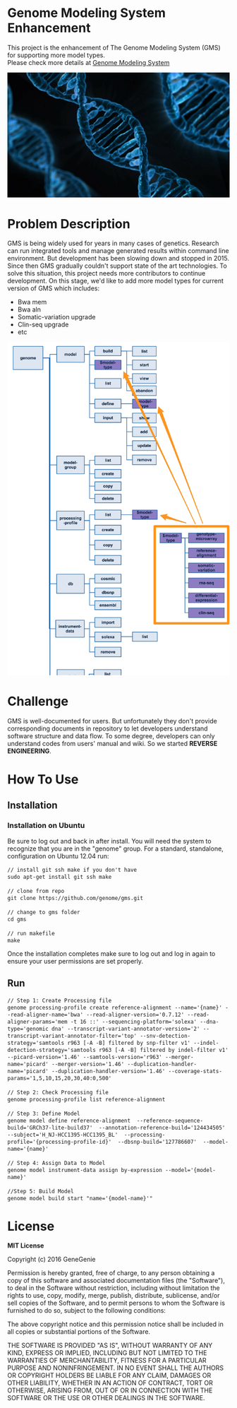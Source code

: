 Genome Modeling System Enhancement
==================================

This project is the enhancement of The Genome Modeling System (GMS) for supporting more model types.  
Please check more details at <a href="https://github.com/genome/gms">Genome Modeling System</a>

<img src="https://github.com/HealthHackAu2016/gms/blob/ubuntu-12.04/assets/dna-1280.jpg"></img>


# Problem Description
GMS is being widely used for years in many cases of genetics. Research can run integrated tools and manage generated results within command line environment.
But development has been slowing down and stopped in 2015. Since then GMS gradually couldn't support state of the art technologies. To solve this situation, this project needs more contributors to continue development.
On this stage, we'd like to add more model types for current version of GMS which includes:

 - Bwa mem
 - Bwa aln
 - Somatic-variation upgrade
 - Clin-seq upgrade
 - etc

<img src="https://github.com/HealthHackAu2016/gms/blob/ubuntu-12.04/assets/gms_commandtree.png"></img>

# Challenge
GMS is well-documented for users. But unfortunately they don't provide corresponding documents in repository to let developers understand software structure and data flow. 
To some degree, developers can only understand codes from users' manual and wiki. So we started **REVERSE ENGINEERING**.

# How To Use
## Installation
### Installation on Ubuntu
Be sure to log out and back in after install. You will need the system to recognize that you are in the "genome" group.
For a standard, standalone, configuration on Ubuntu 12.04 run:


    // install git ssh make if you don't have
    sudo apt-get install git ssh make
    
    // clone from repo
    git clone https://github.com/genome/gms.git
    
    // change to gms folder
    cd gms
    
    // run makefile
    make
    
Once the installation completes make sure to log out and log in again to ensure your user permissions are set properly.

## Run
    
    // Step 1: Create Processing file
    genome processing-profile create reference-alignment --name='{name}' --read-aligner-name='bwa' --read-aligner-version='0.7.12' --read-aligner-params='mem -t 16 ::' --sequencing-platform='solexa' --dna-type='genomic dna' --transcript-variant-annotator-version='2' --transcript-variant-annotator-filter='top' --snv-detection-strategy='samtools r963 [-A -B] filtered by snp-filter v1' --indel-detection-strategy='samtools r963 [-A -B] filtered by indel-filter v1' --picard-version='1.46' --samtools-version='r963' --merger-name='picard' --merger-version='1.46' --duplication-handler-name='picard' --duplication-handler-version='1.46' --coverage-stats-params='1,5,10,15,20,30,40:0,500'
    
    // Step 2: Check Processing file
    genome processing-profile list reference-alignment

    // Step 3: Define Model
    genome model define reference-alignment  --reference-sequence-build='GRCh37-lite-build37'  --annotation-reference-build='124434505'  --subject='H_NJ-HCC1395-HCC1395_BL'  --processing-profile='{processing-profile-id}'  --dbsnp-build='127786607'  --model-name='{name}'

    // Step 4: Assign Data to Model
    genome model instrument-data assign by-expression --model='{model-name}'

    //Step 5: Build Model
    genome model build start "name='{model-name}'"

# License

**MIT License**

Copyright (c) 2016 GeneGenie

Permission is hereby granted, free of charge, to any person obtaining a copy
of this software and associated documentation files (the "Software"), to deal
in the Software without restriction, including without limitation the rights
to use, copy, modify, merge, publish, distribute, sublicense, and/or sell
copies of the Software, and to permit persons to whom the Software is
furnished to do so, subject to the following conditions:

The above copyright notice and this permission notice shall be included in all
copies or substantial portions of the Software.

THE SOFTWARE IS PROVIDED "AS IS", WITHOUT WARRANTY OF ANY KIND, EXPRESS OR
IMPLIED, INCLUDING BUT NOT LIMITED TO THE WARRANTIES OF MERCHANTABILITY,
FITNESS FOR A PARTICULAR PURPOSE AND NONINFRINGEMENT. IN NO EVENT SHALL THE
AUTHORS OR COPYRIGHT HOLDERS BE LIABLE FOR ANY CLAIM, DAMAGES OR OTHER
LIABILITY, WHETHER IN AN ACTION OF CONTRACT, TORT OR OTHERWISE, ARISING FROM,
OUT OF OR IN CONNECTION WITH THE SOFTWARE OR THE USE OR OTHER DEALINGS IN THE
SOFTWARE.